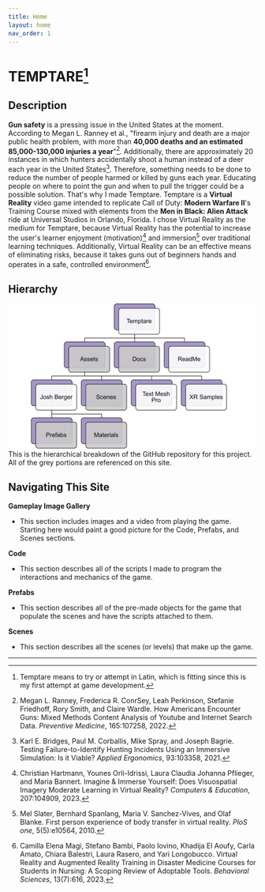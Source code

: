 ```yaml
---
title: Home
layout: home
nav_order: 1
---
```


# TEMPTARE[^1]
## Description
**Gun safety** is a pressing issue in the United States at the moment. According to Megan L. Ranney et al., "firearm injury and death are a major public health problem, with more than **40,000 deaths and an estimated 85,000-130,000 injuries a year**"[^2]. Additionally, there are approximately 20 instances in which hunters accidentally shoot a human instead of a deer each year in the United States[^3]. Therefore, something needs to be done to reduce the number of people harmed or killed by guns each year. Educating people on where to point the gun and when to pull the trigger could be a possible solution. That's why I made Temptare. Temptare is a **Virtual Reality** video game intended to replicate Call of Duty: **Modern Warfare II**'s Training Course mixed with elements from the **Men in Black: Alien Attack** ride at Universal Studios in Orlando, Florida. I chose Virtual Reality as the medium for Temptare, because Virtual Reality has the potential to increase the user's learner enjoyment (motivation)[^4] and immersion[^5] over traditional learning techniques. Additionally, Virtual Reality can be an effective means of eliminating risks, because it takes guns out of beginners hands and operates in a safe, controlled environment[^6].

## Hierarchy
![](./Hierarchy.png)
This is the hierarchical breakdown of the GitHub repository for this project. All of the grey portions are referenced on this site.

## Navigating This Site
**Gameplay Image Gallery**
  * This section includes images and a video from playing the game. Starting here would paint a good picture for the Code, Prefabs, and Scenes sections.

**Code**
  * This section describes all of the scripts I made to program the interactions and mechanics of the game.

**Prefabs**
  * This section describes all of the pre-made objects for the game that populate the scenes and have the scripts attached to them.

**Scenes**
  * This section describes all the scenes (or levels) that make up the game.

----

[^1]: Temptare means to try or attempt in Latin, which is fitting since this is my first attempt at game development.
[^2]: Megan L. Ranney, Frederica R. ConrSey, Leah Perkinson, Stefanie Friedhoff, Rory Smith, and Claire Wardle. How Americans Encounter Guns: Mixed Methods Content Analysis of Youtube and Internet Search Data. _Preventive Medicine_, 165:107258, 2022.
[^3]: Karl E. Bridges, Paul M. Corballis, Mike Spray, and Joseph Bagrie. Testing Failure-to-Identify Hunting Incidents Using an Immersive Simulation: Is it Viable? _Applied Ergonomics_, 93:103358, 2021.
[^4]: Christian Hartmann, Younes Orli-Idrissi, Laura Claudia Johanna Pflieger, and Maria Bannert. Imagine & Immerse Yourself: Does Visuospatial Imagery Moderate Learning in Virtual Reality? _Computers & Education_, 207:104909, 2023.
[^5]: Mel Slater, Bernhard Spanlang, Maria V. Sanchez-Vives, and Olaf Blanke. First person experience of body transfer in virtual reality. _PloS one_, 5(5):e10564, 2010.
[^6]: Camilla Elena Magi, Stefano Bambi, Paolo Iovino, Khadija El Aoufy, Carla Amato, Chiara Balestri, Laura Rasero, and Yari Longobucco. Virtual Reality and Augmented Reality Training in Disaster Medicine Courses for Students in Nursing: A Scoping Review of Adoptable Tools. _Behavioral Sciences_, 13(7):616, 2023.
